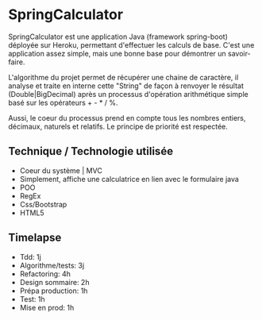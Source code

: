 # SpringCalculator

SpringCalculator est une application Java (framework spring-boot) déployée sur Heroku, permettant d'effectuer les calculs de base.
 C'est une application assez simple, mais une bonne base pour démontrer un savoir-faire.
 
L'algorithme du projet permet de récupérer
une chaine de caractère, il analyse et traite en interne cette
"String" de façon à renvoyer le résultat (Double|BigDecimal) après
un processus d'opération arithmétique simple basé sur les opérateurs + - * / %.

Aussi, le coeur du processus prend en compte tous les nombres
entiers, décimaux, naturels et relatifs. Le principe de priorité est respectée.

## Technique / Technologie utilisée
- Coeur du système | MVC
- Simplement, affiche une calculatrice en lien avec le formulaire java
- POO
- RegEx
- Css/Bootstrap
- HTML5

## Timelapse
- Tdd: 1j
- Algorithme/tests: 3j
- Refactoring: 4h
- Design sommaire: 2h
- Prépa production: 1h
- Test: 1h
- Mise en prod: 1h
